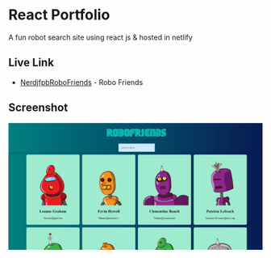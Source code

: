 # React Portfolio

A fun robot search site using react js & hosted in netlify

## Live Link

* [NerdjfpbRoboFriends](https://nerdjfpb-robofriends.netlify.com/) - Robo Friends


## Screenshot


![Screenshot](./Screenshot_1.jpg)
